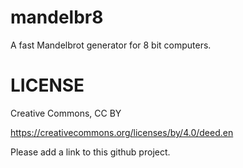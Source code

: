 # mandelbr8
A fast Mandelbrot generator for 8 bit computers.

# LICENSE

Creative Commons, CC BY

https://creativecommons.org/licenses/by/4.0/deed.en

Please add a link to this github project.
